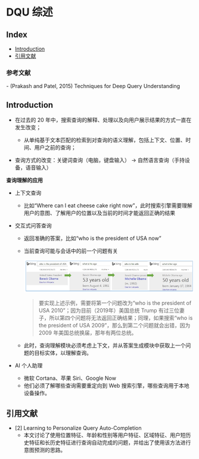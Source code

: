 DQU 综述
===

Index
---
<!-- TOC -->

- [Introduction](#introduction)
- [引用文献](#引用文献)

<!-- /TOC -->

<h3> 参考文献 </h3>
- (Prakash and Patel, 2015) Techniques for Deep Query Understanding


## Introduction

- 在过去的 20 年中，搜索查询的解释、处理以及向用户展示结果的方式一直在发生改变；
    - 从单纯基于文本匹配的检索到对查询的语义理解，包括上下文、位置、时间、用户之前的查询；

- 查询方式的改变：关键词查询（电脑，键盘输入） -> 自然语言查询（手持设备，语音输入）

**查询理解的应用**

- 上下文查询
    - 比如“Where can I eat cheese cake right now”，此时搜索引擎需要理解用户的意图、了解用户的位置以及当前的时间才能返回正确的结果

- 交互式问答查询
    - 返回准确的答案，比如“who is the president of USA now”
    - 当前查询可能与会话中的前一个问题有关

        <div align="center"><img src="./_assets/TIM截图20190212181144.png" height="" /></div>

        > 要实现上述示例，需要将第一个问题改为“who is the president of USA 2010”；因为目前（2019年）美国总统 Trump 有过三位妻子，所以第四个问题将无法返回正确结果；同理，如果搜索“who is the president of USA 2009”，那么到第二个问题就会出错，因为 2009 年美国总统换届，那年有两位总统。

    - 此时，查询理解模块必须考虑上下文，并从答案生成模块中获取上一个问题的目标实体，以理解查询。

- AI 个人助理
    - 微软 Cortana、苹果 Siri、Google Now
    - 他们必须了解哪些查询需要重定向到 Web 搜索引擎，哪些查询用于本地设备操作。


## 引用文献
- [2] Learning to Personalize Query Auto-Completion
    - 本文讨论了使用位置特征、年龄和性别等用户特征、区域特征、用户短历史特征和长历史特征进行查询自动完成的问题，并给出了使用该方法进行意图预测的思路。